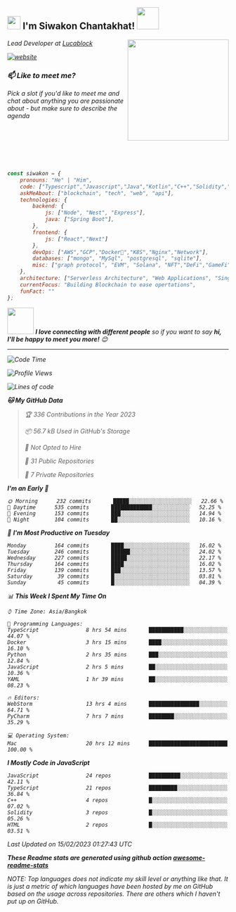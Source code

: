 <h2><img src="https://emojis.slackmojis.com/emojis/images/1531849430/4246/blob-sunglasses.gif?1531849430" width="30"/> I'm Siwakon Chantakhat! <img src="https://media.giphy.com/media/12oufCB0MyZ1Go/giphy.gif" width="50"></h2>
<img align='right' src="https://media.giphy.com/media/M9gbBd9nbDrOTu1Mqx/giphy.gif" width="230">
<p><em>Lead Developer at <a href="https://www.lucablock.io/">Lucablock

[![website](https://img.shields.io/badge/Website-46a2f1.svg?&style=flat-square&logo=Google-Chrome&logoColor=white&link=https://anmolsingh.me/)](https://siwakon.dev)


### 📫 Like to meet me?

Pick a slot if you'd like to meet me and chat about anything you are passionate about - but make sure to describe the agenda
<br />
<br />
<br />
<br />
<br />
<br />
<br />
```javascript
const siwakon = {
    pronouns: "He" | "Him",
    code: ["Typescript","Javascript","Java","Kotlin","C++","Solidity","Python","SQL"],
    askMeAbout: ["blockchain", "tech", "web", "api"],
    technologies: {
        backend: {
            js: ["Node", "Nest", "Express"],
            java: ["Spring Boot"],
        },
        frontend: {
            js: ["React","Next"]
        },
        devOps: ["AWS","GCP","Docker🐳","K8S","Nginx","Network"],
        databases: ["mongo", "MySql", "postgresql", "sqlite"],
        misc: ["graph protocol", "EVM", "Solana", "NFT","DeFi","GameFi"]
    },
    architecture: ["Serverless Architecture", "Web Applications", "Single Page Applications", "Backend Development"],
    currentFocus: "Building Blockchain to ease opertations",
    funFact: ""
};
```

<img src="https://media.giphy.com/media/LnQjpWaON8nhr21vNW/giphy.gif" width="60"> <em><b>I love connecting with different people</b> so if you want to say <b>hi, I'll be happy to meet you more!</b> 😊</em>

---
<!--START_SECTION:waka-->
![Code Time](http://img.shields.io/badge/Code%20Time-1%2C056%20hrs%2057%20mins-blue)

![Profile Views](http://img.shields.io/badge/Profile%20Views-0-blue)

![Lines of code](https://img.shields.io/badge/From%20Hello%20World%20I%27ve%20Written--4%20Million%20lines%20of%20code-blue)

**🐱 My GitHub Data** 

> 🏆 336 Contributions in the Year 2023
 > 
> 📦 56.7 kB Used in GitHub's Storage 
 > 
> 🚫 Not Opted to Hire
 > 
> 📜 31 Public Repositories 
 > 
> 🔑 7 Private Repositories  
 > 
**I'm an Early 🐤** 

```text
🌞 Morning      232 commits       █████░░░░░░░░░░░░░░░░░░░░   22.66 % 
🌆 Daytime      535 commits       █████████████░░░░░░░░░░░░   52.25 % 
🌃 Evening      153 commits       ███░░░░░░░░░░░░░░░░░░░░░░   14.94 % 
🌙 Night        104 commits       ██░░░░░░░░░░░░░░░░░░░░░░░   10.16 % 

```
📅 **I'm Most Productive on Tuesday** 

```text
Monday         164 commits       ████░░░░░░░░░░░░░░░░░░░░░   16.02 % 
Tuesday        246 commits       ██████░░░░░░░░░░░░░░░░░░░   24.02 % 
Wednesday      227 commits       █████░░░░░░░░░░░░░░░░░░░░   22.17 % 
Thursday       164 commits       ████░░░░░░░░░░░░░░░░░░░░░   16.02 % 
Friday         139 commits       ███░░░░░░░░░░░░░░░░░░░░░░   13.57 % 
Saturday        39 commits       █░░░░░░░░░░░░░░░░░░░░░░░░   03.81 % 
Sunday          45 commits       █░░░░░░░░░░░░░░░░░░░░░░░░   04.39 % 

```


📊 **This Week I Spent My Time On** 

```text
⌚︎ Time Zone: Asia/Bangkok

💬 Programming Languages: 
TypeScript               8 hrs 54 mins       ███████████░░░░░░░░░░░░░░   44.07 % 
Docker                   3 hrs 15 mins       ████░░░░░░░░░░░░░░░░░░░░░   16.10 % 
Python                   2 hrs 35 mins       ███░░░░░░░░░░░░░░░░░░░░░░   12.84 % 
JavaScript               2 hrs 5 mins        ██░░░░░░░░░░░░░░░░░░░░░░░   10.36 % 
YAML                     1 hr 39 mins        ██░░░░░░░░░░░░░░░░░░░░░░░   08.23 % 

🔥 Editors: 
WebStorm                 13 hrs 4 mins       ████████████████░░░░░░░░░   64.71 % 
PyCharm                  7 hrs 7 mins        ████████░░░░░░░░░░░░░░░░░   35.29 % 

💻 Operating System: 
Mac                      20 hrs 12 mins      █████████████████████████   100.00 % 

```

**I Mostly Code in JavaScript** 

```text
JavaScript               24 repos            ██████████░░░░░░░░░░░░░░░   42.11 % 
TypeScript               21 repos            █████████░░░░░░░░░░░░░░░░   36.84 % 
C++                      4 repos             █░░░░░░░░░░░░░░░░░░░░░░░░   07.02 % 
Solidity                 3 repos             █░░░░░░░░░░░░░░░░░░░░░░░░   05.26 % 
HTML                     2 repos             █░░░░░░░░░░░░░░░░░░░░░░░░   03.51 % 

```



 Last Updated on 15/02/2023 01:27:43 UTC
<!--END_SECTION:waka-->

**These Readme stats are generated using github action [awesome-readme-stats](https://github.com/anmol098/waka-readme-stats)**

NOTE: Top languages does not indicate my skill level or anything like that. It is just a metric of which languages have been hosted by me on GitHub based on the usage across repositories. There are others which I haven't put up on GitHub.
<!--stackedit_data:
eyJoaXN0b3J5IjpbMTI2NjU1ODI4OCwtMTU1MDQ0NTAwOSwtMT
YyMTcyNTA5XX0=
-->
